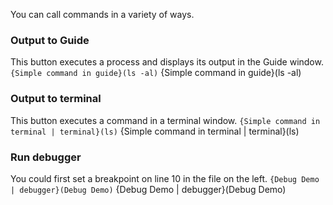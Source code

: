 You can call commands in a variety of ways.

### Output to Guide
This button executes a process and displays its output in the Guide window.
`{Simple command in guide}(ls -al)`
{Simple command in guide}(ls -al)

### Output to terminal
This button executes a command in a terminal window.
`{Simple command in terminal | terminal}(ls)`
{Simple command in terminal | terminal}(ls)

### Run debugger
You could first set a breakpoint on line 10 in the file on the left.
`{Debug Demo | debugger}(Debug Demo)`
{Debug Demo | debugger}(Debug Demo)


